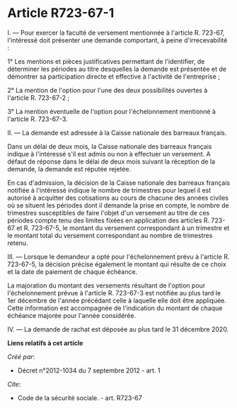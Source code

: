 # Article R723-67-1

I. ― Pour exercer la faculté de versement mentionnée à l'article R. 723-67, l'intéressé doit présenter une demande
comportant, à peine d'irrecevabilité : 

1° Les mentions et pièces justificatives permettant de l'identifier, de déterminer les périodes au titre desquelles la
demande est présentée et de démontrer sa participation directe et effective à l'activité de l'entreprise ; 

2° La mention de l'option pour l'une des deux possibilités ouvertes à l'article R. 723-67-2 ; 

3° La mention éventuelle de l'option pour l'échelonnement mentionné à l'article R. 723-67-3. 

II. ― La demande est adressée à la Caisse nationale des barreaux français. 

Dans un délai de deux mois, la Caisse nationale des barreaux français indique à l'intéressé s'il est admis ou non à effectuer
un versement. A défaut de réponse dans le délai de deux mois suivant la réception de la demande, la demande est réputée
rejetée. 

En cas d'admission, la décision de la Caisse nationale des barreaux français notifiée à l'intéressé indique le nombre de
trimestres pour lequel il est autorisé à acquitter des cotisations au cours de chacune des années civiles où se situent les
périodes dont il demande la prise en compte, le nombre de trimestres susceptibles de faire l'objet d'un versement au titre de
ces périodes compte tenu des limites fixées en application des articles R. 723-67 et R. 723-67-5, le montant du versement
correspondant à un trimestre et le montant total du versement correspondant au nombre de trimestres retenu. 

III. ― Lorsque le demandeur a opté pour l'échelonnement prévu à l'article R. 723-67-5, la décision précise également le
montant qui résulte de ce choix et la date de paiement de chaque échéance. 

La majoration du montant des versements résultant de l'option pour l'échelonnement prévue à l'article R. 723-67-3 est
notifiée au plus tard le 1er décembre de l'année précédant celle à laquelle elle doit être appliquée. Cette information est
accompagnée de l'indication du montant de chaque échéance majorée pour l'année considérée. 

IV. ― La demande de rachat est déposée au plus tard le 31 décembre 2020.

**Liens relatifs à cet article**

_Créé par_:

  - Décret n°2012-1034 du 7 septembre 2012 - art. 1

_Cite_:

  - Code de la sécurité sociale. - art. R723-67
